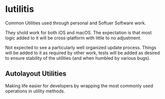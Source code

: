 # Iutilitis

Common Utilities used through personal and Softuer Software work.

They shold work for both iOS and macOS. The expectation is that most logic added to it will be cross-platform with
little to no adjustment.

Not expected to see a particularly well organized update process. Things will be added to it as required by other work,
tests will be added as desired to ensure stability of the utilities (and when humbled by various bugs).

## Autolayout Utilities

Making life easier for developers by wrapping the most commonly used operations in utility methods.
